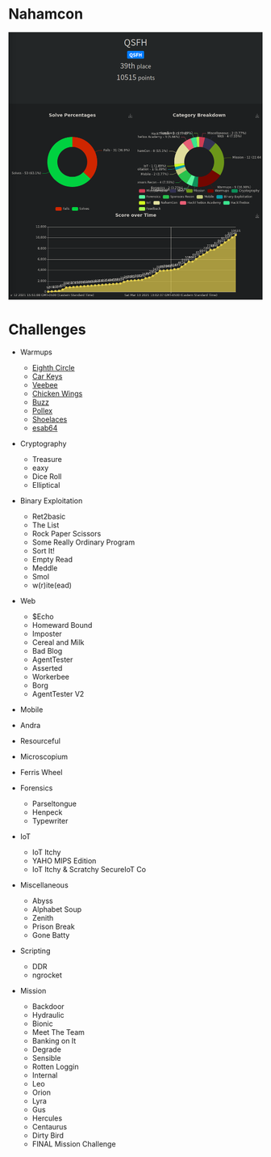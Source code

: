 # Nahamcon 
![ranking](ranking.png)

# Challenges
- Warmups
  - [Eighth Circle](warmups/EighthCircle)
  - [Car Keys](warmups/CarKeys)
  - [Veebee](warmups/Veebee)
  - [Chicken Wings](warmups/ChickenWings)
  - [Buzz](warmups/Buzz)
  - [Pollex](warmups/Pollex)
  - [Shoelaces](warmups/Shoelaces)
  - [esab64](warmups/esab64)

- Cryptography
  - Treasure
  - eaxy
  - Dice Roll
  - Elliptical

- Binary Exploitation
  - Ret2basic
  - The List
  - Rock Paper Scissors
  - Some Really Ordinary Program
  - Sort It!
  - Empty Read
  - Meddle
  - Smol
  - w(r)ite(ead)

- Web
  - $Echo
  - Homeward Bound
  - Imposter
  - Cereal and Milk
  - Bad Blog
  - AgentTester
  - Asserted
  - Workerbee
  - Borg
  - AgentTester V2
 
 - Mobile
  - Andra
  - Resourceful
  - Microscopium
  - Ferris Wheel

- Forensics
  - Parseltongue
  - Henpeck
  - Typewriter

- IoT
  - IoT Itchy
  - YAHO MIPS Edition
  - IoT Itchy & Scratchy SecureIoT Co

- Miscellaneous
  - Abyss
  - Alphabet Soup
  - Zenith
  - Prison Break
  - Gone Batty

- Scripting
  - DDR
  - ngrocket

- Mission
  - Backdoor
  - Hydraulic
  - Bionic
  - Meet The Team
  - Banking on It
  - Degrade
  - Sensible
  - Rotten Loggin
  - Internal
  - Leo
  - Orion
  - Lyra
  - Gus
  - Hercules
  - Centaurus
  - Dirty Bird
  - FINAL Mission Challenge
